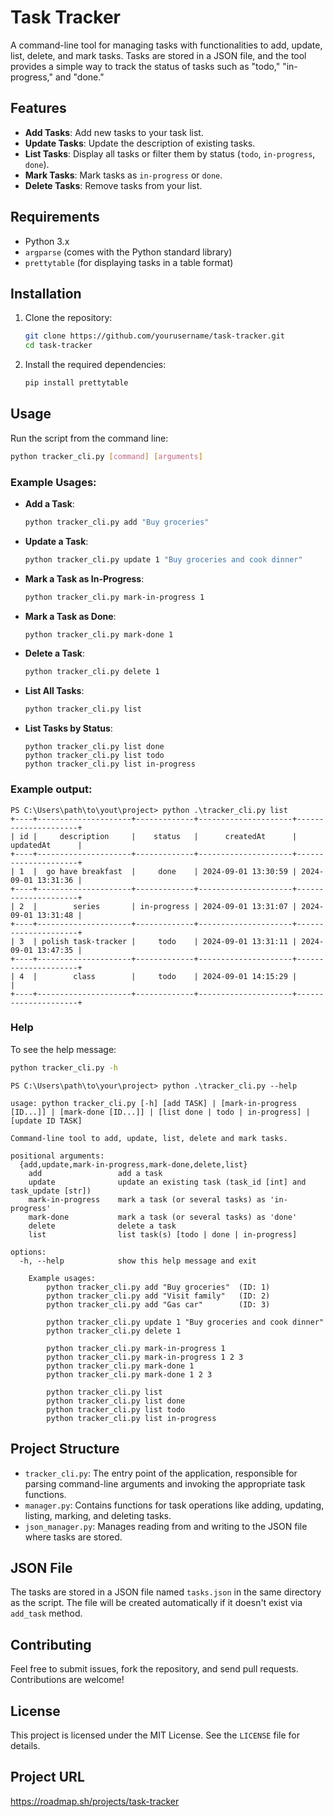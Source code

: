 
# Task Tracker

A command-line tool for managing tasks with functionalities to add, update, list, delete, and mark tasks. Tasks are stored in a JSON file, and the tool provides a simple way to track the status of tasks such as "todo," "in-progress," and "done."

## Features

- **Add Tasks**: Add new tasks to your task list.
- **Update Tasks**: Update the description of existing tasks.
- **List Tasks**: Display all tasks or filter them by status (`todo`, `in-progress`, `done`).
- **Mark Tasks**: Mark tasks as `in-progress` or `done`.
- **Delete Tasks**: Remove tasks from your list.

## Requirements

- Python 3.x
- `argparse` (comes with the Python standard library)
- `prettytable` (for displaying tasks in a table format)

## Installation

1. Clone the repository:

   ```bash
   git clone https://github.com/yourusername/task-tracker.git
   cd task-tracker
   ```

2. Install the required dependencies:

   ```bash
   pip install prettytable
   ```

## Usage

Run the script from the command line:

```bash
python tracker_cli.py [command] [arguments]
```

### Example Usages:

- **Add a Task**:
  ```bash
  python tracker_cli.py add "Buy groceries"
  ```

- **Update a Task**:
  ```bash
  python tracker_cli.py update 1 "Buy groceries and cook dinner"
  ```

- **Mark a Task as In-Progress**:
  ```bash
  python tracker_cli.py mark-in-progress 1
  ```

- **Mark a Task as Done**:
  ```bash
  python tracker_cli.py mark-done 1
  ```

- **Delete a Task**:
  ```bash
  python tracker_cli.py delete 1
  ```

- **List All Tasks**:
  ```bash
  python tracker_cli.py list
  ```

- **List Tasks by Status**:
  ```
  python tracker_cli.py list done
  python tracker_cli.py list todo
  python tracker_cli.py list in-progress
  ```

### Example output:
```
PS C:\Users\path\to\yout\project> python .\tracker_cli.py list
+----+---------------------+-------------+---------------------+---------------------+
| id |     description     |    status   |      createdAt      |      updatedAt      |
+----+---------------------+-------------+---------------------+---------------------+
| 1  |  go have breakfast  |     done    | 2024-09-01 13:30:59 | 2024-09-01 13:31:36 |
+----+---------------------+-------------+---------------------+---------------------+
| 2  |        series       | in-progress | 2024-09-01 13:31:07 | 2024-09-01 13:31:48 |
+----+---------------------+-------------+---------------------+---------------------+
| 3  | polish task-tracker |     todo    | 2024-09-01 13:31:11 | 2024-09-01 13:47:35 |
+----+---------------------+-------------+---------------------+---------------------+
| 4  |        class        |     todo    | 2024-09-01 14:15:29 |                     |
+----+---------------------+-------------+---------------------+---------------------+
```
### Help

To see the help message:

```bash
python tracker_cli.py -h
```
```
PS C:\Users\path\to\your\project> python .\tracker_cli.py --help

usage: python tracker_cli.py [-h] [add TASK] | [mark-in-progress [ID...]] | [mark-done [ID...]] | [list done | todo | in-progress] | [update ID TASK]

Command-line tool to add, update, list, delete and mark tasks.

positional arguments:
  {add,update,mark-in-progress,mark-done,delete,list}
    add                 add a task
    update              update an existing task (task_id [int] and task_update [str])
    mark-in-progress    mark a task (or several tasks) as 'in-progress'
    mark-done           mark a task (or several tasks) as 'done'
    delete              delete a task
    list                list task(s) [todo | done | in-progress]

options:
  -h, --help            show this help message and exit

    Example usages:
        python tracker_cli.py add "Buy groceries"  (ID: 1)
        python tracker_cli.py add "Visit family"   (ID: 2)
        python tracker_cli.py add "Gas car"        (ID: 3)

        python tracker_cli.py update 1 "Buy groceries and cook dinner"
        python tracker_cli.py delete 1

        python tracker_cli.py mark-in-progress 1
        python tracker_cli.py mark-in-progress 1 2 3
        python tracker_cli.py mark-done 1
        python tracker_cli.py mark-done 1 2 3

        python tracker_cli.py list
        python tracker_cli.py list done
        python tracker_cli.py list todo
        python tracker_cli.py list in-progress
```

## Project Structure

- `tracker_cli.py`: The entry point of the application, responsible for parsing command-line arguments and invoking the appropriate task functions.
- `manager.py`: Contains functions for task operations like adding, updating, listing, marking, and deleting tasks.
- `json_manager.py`: Manages reading from and writing to the JSON file where tasks are stored.

## JSON File

The tasks are stored in a JSON file named `tasks.json` in the same directory as the script. The file will be created automatically if it doesn't exist via `add_task` method.

## Contributing

Feel free to submit issues, fork the repository, and send pull requests. Contributions are welcome!

## License

This project is licensed under the MIT License. See the `LICENSE` file for details.

## Project URL
https://roadmap.sh/projects/task-tracker
